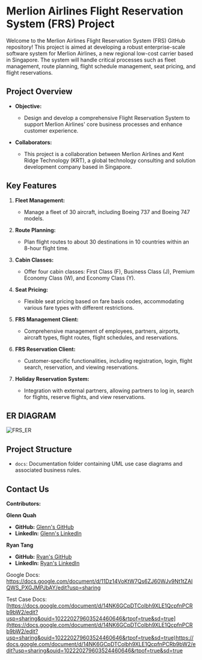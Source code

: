 # Merlion Airlines Flight Reservation System (FRS) Project

Welcome to the Merlion Airlines Flight Reservation System (FRS) GitHub repository! This project is aimed at developing a robust enterprise-scale software system for Merlion Airlines, a new regional low-cost carrier based in Singapore. The system will handle critical processes such as fleet management, route planning, flight schedule management, seat pricing, and flight reservations.

## Project Overview

- **Objective:**
  - Design and develop a comprehensive Flight Reservation System to support Merlion Airlines' core business processes and enhance customer experience.

- **Collaborators:**
  - This project is a collaboration between Merlion Airlines and Kent Ridge Technology (KRT), a global technology consulting and solution development company based in Singapore.

## Key Features

1. **Fleet Management:**
   - Manage a fleet of 30 aircraft, including Boeing 737 and Boeing 747 models.

2. **Route Planning:**
   - Plan flight routes to about 30 destinations in 10 countries within an 8-hour flight time.

3. **Cabin Classes:**
   - Offer four cabin classes: First Class (F), Business Class (J), Premium Economy Class (W), and Economy Class (Y).

4. **Seat Pricing:**
   - Flexible seat pricing based on fare basis codes, accommodating various fare types with different restrictions.

5. **FRS Management Client:**
   - Comprehensive management of employees, partners, airports, aircraft types, flight routes, flight schedules, and reservations.

6. **FRS Reservation Client:**
   - Customer-specific functionalities, including registration, login, flight search, reservation, and viewing reservations.

7. **Holiday Reservation System:**
   - Integration with external partners, allowing partners to log in, search for flights, reserve flights, and view reservations.

## ER DIAGRAM
![FRS_ER](https://github.com/glennquah/Flight-Reservation-System/assets/122248619/4b1b323f-55a1-4eb5-b011-6dd0b966ac56)


## Project Structure

- `docs`: Documentation folder containing UML use case diagrams and associated business rules.

## Contact Us

**Contributors:**

**Glenn Quah**
- **GitHub:** [Glenn's GitHub](https://github.com/glennquah)
- **LinkedIn:** [Glenn's LinkedIn](https://www.linkedin.com/in/glenn-quah-59390a18b/)

**Ryan Tang**
- **GitHub:** [Ryan's GitHub](https://github.com/ryantangmj)
- **LinkedIn:** [Ryan's LinkedIn](https://www.linkedin.com/in/ryantangmj/)



Google Docs: https://docs.google.com/document/d/11Dz14VoKtW7Qs6ZJ60WJv9Nt1tZAIQWS_PXGJMPJbAY/edit?usp=sharing

Test Case Docs: [https://docs.google.com/document/d/14NK6GCpDTColbh9XLE1QcpfnPCRb9bW2/edit?usp=sharing&ouid=102220279603524460646&rtpof=true&sd=true](https://docs.google.com/document/d/14NK6GCpDTColbh9XLE1QcpfnPCRb9bW2/edit?usp=sharing&ouid=102220279603524460646&rtpof=true&sd=true)https://docs.google.com/document/d/14NK6GCpDTColbh9XLE1QcpfnPCRb9bW2/edit?usp=sharing&ouid=102220279603524460646&rtpof=true&sd=true
